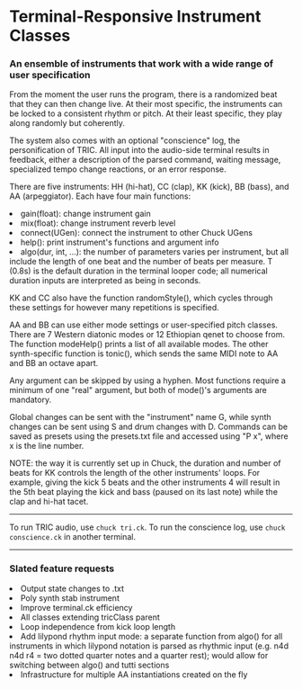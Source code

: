 <h1>Terminal-Responsive Instrument Classes</i></h1>
<h3> An ensemble of instruments that work with a wide range of user specification</h3>

From the moment the user runs the program,
        there is a randomized beat that they can then change live. At their
        most specific, the instruments can be locked to a consistent rhythm or
        pitch. At their least specific, they play along randomly but coherently.

The system also comes with an optional "conscience" log, the personification of TRIC.
        All input into the audio-side terminal results in feedback, either a
        description of the parsed command, waiting message, specialized tempo
        change reactions, or an error response.

There are five instruments: HH (hi-hat), CC (clap), KK (kick), BB (bass), and AA
        (arpeggiator). Each have four main functions:
        <li>gain(float): change instrument gain</li>
        <li>mix(float): change instrument reverb level</li>
        <li>connect(UGen): connect the instrument to other Chuck UGens</li>
        <li>help(): print instrument's functions and argument info</li>
        <li>algo(dur, int, ...): the number of parameters varies per instrument,
            but all include the length of one beat and the number of beats per
            measure. T (0.8s) is the default duration in the terminal looper
            code; all numerical duration inputs are interpreted as being in seconds.
        </li>

KK and CC also have the function randomStyle(), which cycles through these settings
        for however many repetitions is specified.

AA and BB can use either mode settings or user-specified pitch classes. There are
        7 Western diatonic modes or 12 Ethiopian qenet to choose from. The function
        modeHelp() prints a list of all available modes. The other synth-specific
        function is tonic(), which sends the same MIDI note to AA and BB an octave
        apart.

Any argument can be skipped by using a hyphen. Most functions require a minimum
        of one "real" argument, but both of mode()'s arguments are mandatory.

Global changes can be sent with the "instrument" name G, while synth changes can
        be sent using S and drum changes with D. Commands can be saved as presets
        using the presets.txt file and accessed using "P x", where x is the line
        number.

NOTE: the way it is currently set up in Chuck, the duration and number of beats for
        KK controls the length of the other instruments' loops. For example, giving
        the kick 5 beats and the other instruments 4 will result in the 5th beat
        playing the kick and bass (paused on its last note) while the clap
        and hi-hat tacet.

-------------
To run TRIC audio, use <code>chuck tri.ck</code>. To run the conscience log,
use <code>chuck conscience.ck</code> in another terminal.

-------------
<h3>Slated feature requests</h3>
<li>Output state changes to .txt</li>
<li>Poly synth stab instrument</li>
<li>Improve terminal.ck efficiency</li>
<li>All classes extending tricClass parent</li>
<li>Loop independence from kick loop length</li>
<li>Add lilypond rhythm input mode: a separate function from algo() for all
    instruments in which lilypond notation is parsed as rhythmic input (e.g. n4d
    n4d r4 = two dotted quarter notes and a quarter rest); would allow for switching
    between algo() and tutti sections</li>
<li>Infrastructure for multiple AA instantiations created on the fly</li>